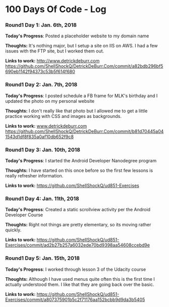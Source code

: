 # 100 Days Of Code - Log

### Round1 Day 1: Jan. 6th, 2018

**Today's Progress**: Posted a placeholder website to my domain name

**Thoughts:** It's nothing major, but I setup a site on IIS on AWS. I had a few issues with the FTP site, but I worked them out. 

**Links to work:** 
http://www.detrickdeburr.com
https://github.com/ShellShockQ/DetrickDeBurr.Com/commit/a82bdb296bf5690eb1142f94373c53b5f614f680

### Round1 Day 2: Jan. 7th, 2018

**Today's Progress**: I posted schedule a FB frame for MLK's birthday and I updated the photo on my personal website

**Thoughts:** I don't really like that photo but I allowed me to get a little practice working with CSS and images as backgrounds.

**Links to work:** 
www.detrickdeburr.com
https://github.com/ShellShockQ/DetrickDeBurr.Com/commit/b81d70445a041543d1df8f835a0af10db652f9c8

### Round1 Day 3: Jan. 10th, 2018

**Today's Progress**: I started the Android Developer Nanodegree program

**Thoughts:** I have started on this once before so the first few lessons is really refresher information.

**Links to work:** 
https://github.com/ShellShockQ/ud851-Exercises

### Round1 Day 4: Jan. 11th, 2018

**Today's Progress**: Created a static scrollview activity per the Android Developer Course

**Thoughts:** Right not things are pretty elementary, so its moving rather quickly. 

**Links to work:** 
https://github.com/ShellShockQ/ud851-Exercises/commit/ad2b27b257a6032ede70bd9398aa54608ccebd9e

### Round1 Day 5: Jan. 15th, 2018

**Today's Progress**: I worked through lesson 3 of the Udacity course

**Thoughts:** Although I have used menus quite often this is the first time I actually understood them. I like that they are going back over the basic. 

**Links to work:** 
https://github.com/ShellShockQ/ud851-Exercises/commit/a807375901b5c2f71176aa152bcbb9d9da3b5405
